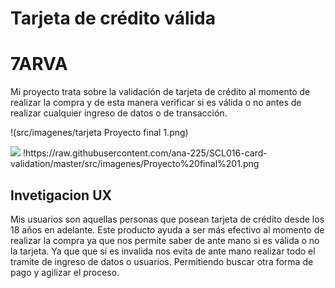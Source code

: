 # Tarjeta de crédito válida

# 7ARVA

Mi proyecto trata sobre la validación de tarjeta  de crédito al momento de realizar la compra y de esta manera verificar si es válida o no antes de realizar cualquier ingreso de datos o de transacción.

!(src/imagenes/tarjeta Proyecto final 1.png)

<img src="imagenes/Proyecto final 1.png">
!https://raw.githubusercontent.com/ana-225/SCL016-card-validation/master/src/imagenes/Proyecto%20final%201.png





## Invetigacion UX
Mis usuarios son aquellas personas que posean tarjeta de crédito desde los 18 años en adelante. 
Este producto ayuda a ser más efectivo al momento de realizar la compra ya que nos permite saber de ante mano si es válida o no la tarjeta. Ya que que si es invalida nos evita de ante mano realizar todo el tramite de ingreso de datos o usuarios. Permitiendo buscar otra forma de pago y agilizar el proceso.







